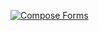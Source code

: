 [![Compose Forms](https://img.youtube.com/vi/In7yu9AO8vg/1.jpg)](https://www.youtube.com/watch?v=In7yu9AO8vg)
